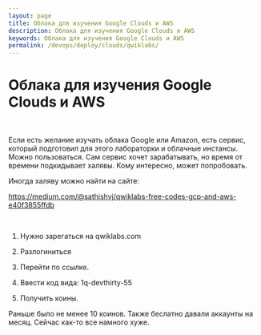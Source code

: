 ```yaml
---
layout: page
title: Облака для изучения Google Clouds и AWS
description: Облака для изучения Google Clouds и AWS
keywords: Облака для изучения Google Clouds и AWS
permalink: /devops/deploy/clouds/qwiklabs/
---
```


# Облака для изучения Google Clouds и AWS

<br/>

Если есть желание изучать облака Google или Amazon, есть сервис, который подготовил для этого лабораторки и облачные инстансы. Можно пользоваться. Сам сервис хочет зарабатывать, но время от времени подкидывает халявы. Кому интересно, может попробовать.

Иногда халяву можно найти на сайте:

https://medium.com/@sathishvj/qwiklabs-free-codes-gcp-and-aws-e40f3855ffdb

<br/>

1. Нужно зарегаться на qwiklabs.com

2. Разлогиниться

3. Перейти по ссылке.

4. Ввести код вида: 1q-devthirty-55

5. Получить коины.

Раньше было не менее 10 коинов. Также беслатно давали аккаунты на месяц. Сейчас как-то все намного хуже.
